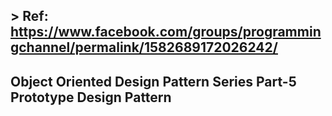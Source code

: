 ## > Ref: https://www.facebook.com/groups/programmingchannel/permalink/1582689172026242/

## Object Oriented Design Pattern Series Part-5 Prototype Design Pattern

<!--stackedit_data:
eyJoaXN0b3J5IjpbLTE5MzI0NDAzNTRdfQ==
-->
